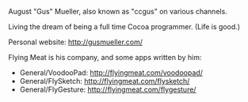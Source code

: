 


August "Gus" Mueller, also known as "ccgus" on various channels.

Living the dream of being a full time Cocoa programmer.  (Life is good.)

Personal website: http://gusmueller.com/

Flying Meat is his company, and some apps written by him:

 - General/VoodooPad: http://flyingmeat.com/voodoopad/
 - General/FlySketch: http://flyingmeat.com/flysketch/
 - General/FlyGesture: http://flyingmeat.com/flygesture/